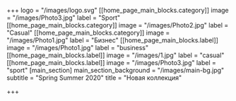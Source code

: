 +++
logo = "/images/logo.svg"
[[home_page_main_blocks.category]]
image = "/images/Photo3.jpg"
label = "Sport"
[[home_page_main_blocks.category]]
image = "/images/Photo2.jpg"
label = "Casual"
[[home_page_main_blocks.category]]
image = "/images/Photo1.jpg"
label = "Бизнес"
[[home_page_main_blocks.label]]
image = "/images/Photo1.jpg"
label = "business"
[[home_page_main_blocks.label]]
image = "/images/1.jpg"
label = "casual"
[[home_page_main_blocks.label]]
image = "/images/Photo3.jpg"
label = "sport"
[main_section]
main_section_background = "/images/main-bg.jpg"
subtitle = "Spring Summer 2020"
title = "Новая коллекция"

+++
